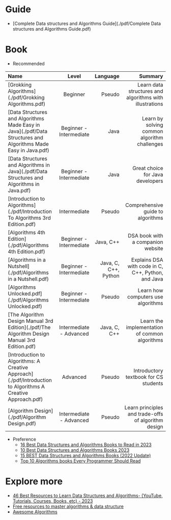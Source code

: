 # Guide
+ [Complete Data structures and Algorithms Guide](./pdf/Complete Data structures and Algorithms Guide.pdf)

# Book
+ Recommended

| Name                                                                                                           |          Level          |             Language |                                                 Summary |
|:---------------------------------------------------------------------------------------------------------------|:-----------------------:|---------------------:|--------------------------------------------------------:|
| [Grokking Algorithms](./pdf/Grokking Algorithms.pdf)                                                           |        Beginner         |               Pseudo | Learn data structures and algorithms with illustrations |
| [Data Structures and Algorithms Made Easy in Java](./pdf/Data Structures and Algorithms Made Easy in Java.pdf) | Beginner - Intermediate |                 Java |            Learn by solving common algorithm challenges |
| [Data Structures and Algorithms in Java](./pdf/Data Structures and Algorithms in Java.pdf)                     | Beginner - Intermediate |                 Java |                        Great choice for Java developers |
| [Introduction to Algorithms](./pdf/Introduction To Algorithms 3rd Edition.pdf)                                 |      Intermediate       |               Pseudo |                       Comprehensive guide to algorithms |
| [Algorithms 4th Edition](./pdf/Algorithms 4th Edition.pdf)                                                     | Beginner - Intermediate |            Java, C++ |                       DSA book with a companion website |
| [Algorithms in a Nutshell](./pdf/Algorithms in a Nutshell.pdf)                                                 | Beginner - Intermediate | Java, C, C++, Python |      Explains DSA with code in C, C++, Python, and Java |
| [Algorithms Unlocked.pdf](./pdf/Algorithms Unlocked.pdf)                                                       | Beginner - Intermediate |               Pseudo |                      Learn how computers use algorithms |
| [The Algorithm Design Manual 3rd Edition](./pdf/The Algorithm Design Manual 3rd Edition.pdf)                   | Intermediate - Advanced |         Java, C, C++ |           Learn the implementation of common algorithms |
| [Introduction to Algorithms: A Creative Approach](./pdf/Introduction to Algorithms A Creative Approach.pdf)    |        Advanced         |               Pseudo |                   Introductory textbook for CS students |
| [Algorithm Design](./pdf/Algorithm Design.pdf)                                                                 | Intermediate - Advanced |               Pseudo |     Learn principles and trade-offs of algorithm design |

+ Preference
  + [16 Best Data Structures and Algorithms Books to Read in 2023](https://hackr.io/blog/best-data-structures-and-algorithms-books)
  + [10 Best Data Structures and Algorithms Books 2023](https://www.interviewbit.com/blog/data-structures-and-algorithms-books/)
  + [15 BEST Data Structures and Algorithms Books (2022 Update)](https://www.guru99.com/data-structure-algorithms-books.html)
  + [Top 10 Algorithms books Every Programmer Should Read](https://www.java67.com/2015/09/top-10-algorithm-books-every-programmer-read-learn.html)

# Explore more
+ [46 Best Resources to Learn Data Structures and Algorithms- (YouTube, Tutorials, Courses, Books, etc) - 2023](https://www.mltut.com/best-resources-to-learn-data-structures-and-algorithms/)
+ [Free resources to master algorithms & data structure](https://dev.to/ayabouchiha/free-resources-to-master-algorithms-data-structure-2nfj)
+ [Awesome Algorithms](https://github.com/tayllan/awesome-algorithms)
